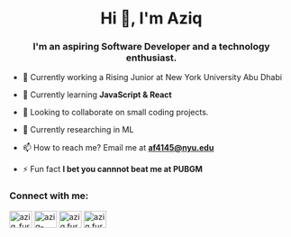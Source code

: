 <h1 align="center">Hi 👋, I'm Aziq</h1>
<h3 align="center">I'm an aspiring Software Developer and a technology enthusiast.</h3>

- 🔭 Currently working a Rising Junior at New York University Abu Dhabi

- 🌱 Currently learning **JavaScript & React**

- 👯 Looking to collaborate on small coding projects.

- 🤝 Currently researching in ML

- 📫 How to reach me? Email me at **af4145@nyu.edu**

- ⚡ Fun fact **I bet you cannnot beat me at PUBGM**

<h3 align="left">Connect with me:</h3>
<p align="left">
<a href="https://twitter.com/AziqFurqan" target="blank"><img align="center" src="https://raw.githubusercontent.com/rahuldkjain/github-profile-readme-generator/master/src/images/icons/Social/twitter.svg" alt="aziq_furqan" height="30" width="40" /></a>
<a href="https://www.linkedin.com/in/aziq-furqan-41a8a91b2/" target="blank"><img align="center" src="https://raw.githubusercontent.com/rahuldkjain/github-profile-readme-generator/master/src/images/icons/Social/linked-in-alt.svg" alt="aziq-furqan" height="30" width="40" /></a>
<a href="https://www.facebook.com/aziq.furqan" target="blank"><img align="center" src="https://raw.githubusercontent.com/rahuldkjain/github-profile-readme-generator/master/src/images/icons/Social/facebook.svg" alt="aziq.furqan" height="30" width="40" /></a>
<a href="https://www.instagram.com/aziqfurqan/" target="blank"><img align="center" src="https://raw.githubusercontent.com/rahuldkjain/github-profile-readme-generator/master/src/images/icons/Social/instagram.svg" alt="aziq.furqan" height="30" width="40" /></a>
</p>
